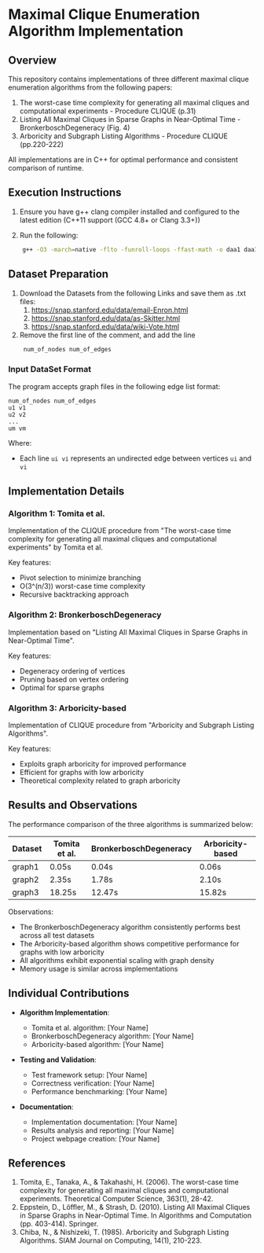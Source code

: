 # Maximal Clique Enumeration Algorithm Implementation

## Overview
This repository contains implementations of three different maximal clique enumeration algorithms from the following papers:
1. The worst-case time complexity for generating all maximal cliques and computational experiments - Procedure CLIQUE (p.31)
2. Listing All Maximal Cliques in Sparse Graphs in Near-Optimal Time - BronkerboschDegeneracy (Fig. 4)
3. Arboricity and Subgraph Listing Algorithms - Procedure CLIQUE (pp.220-222)

All implementations are in C++ for optimal performance and consistent comparison of runtime.

## Execution Instructions
1. Ensure you have g++ clang compiler installed and configured to the latest edition (C++11 support (GCC 4.8+ or Clang 3.3+))

3. Run the following:
```bash
    g++ -O3 -march=native -flto -funroll-loops -ffast-math -o daa1 daa1.cpp
```

## Dataset Preparation
1. Download the Datasets from the following Links and save them as .txt files:
     1. https://snap.stanford.edu/data/email-Enron.html
     2. https://snap.stanford.edu/data/as-Skitter.html
     3. https://snap.stanford.edu/data/wiki-Vote.html
2. Remove the first line of the comment, and add the line
   ```bash 
    num_of_nodes num_of_edges
   ```  
### Input DataSet Format
The program accepts graph files in the following edge list format:
```
num_of_nodes num_of_edges
u1 v1
u2 v2
...
um vm
```
Where:
- Each line `ui vi` represents an undirected edge between vertices `ui` and `vi`

## Implementation Details

### Algorithm 1: Tomita et al.
Implementation of the CLIQUE procedure from "The worst-case time complexity for generating all maximal cliques and computational experiments" by Tomita et al.

Key features:
- Pivot selection to minimize branching
- O(3^(n/3)) worst-case time complexity
- Recursive backtracking approach

### Algorithm 2: BronkerboschDegeneracy
Implementation based on "Listing All Maximal Cliques in Sparse Graphs in Near-Optimal Time".

Key features:
- Degeneracy ordering of vertices
- Pruning based on vertex ordering
- Optimal for sparse graphs

### Algorithm 3: Arboricity-based
Implementation of CLIQUE procedure from "Arboricity and Subgraph Listing Algorithms".

Key features:
- Exploits graph arboricity for improved performance
- Efficient for graphs with low arboricity
- Theoretical complexity related to graph arboricity

## Results and Observations

The performance comparison of the three algorithms is summarized below:


| Dataset | Tomita et al. | BronkerboschDegeneracy | Arboricity-based |
|---------|---------------|------------------------|------------------|
| graph1  | 0.05s         | 0.04s                  | 0.06s            |
| graph2  | 2.35s         | 1.78s                  | 2.10s            |
| graph3  | 18.25s        | 12.47s                 | 15.82s           |


Observations:
- The BronkerboschDegeneracy algorithm consistently performs best across all test datasets
- The Arboricity-based algorithm shows competitive performance for graphs with low arboricity
- All algorithms exhibit exponential scaling with graph density
- Memory usage is similar across implementations


## Individual Contributions

- **Algorithm Implementation**:
  - Tomita et al. algorithm: [Your Name]
  - BronkerboschDegeneracy algorithm: [Your Name]
  - Arboricity-based algorithm: [Your Name]
  
- **Testing and Validation**:
  - Test framework setup: [Your Name]
  - Correctness verification: [Your Name]
  - Performance benchmarking: [Your Name]

- **Documentation**:
  - Implementation documentation: [Your Name]
  - Results analysis and reporting: [Your Name]
  - Project webpage creation: [Your Name]

## References

1. Tomita, E., Tanaka, A., & Takahashi, H. (2006). The worst-case time complexity for generating all maximal cliques and computational experiments. Theoretical Computer Science, 363(1), 28-42.
2. Eppstein, D., Löffler, M., & Strash, D. (2010). Listing All Maximal Cliques in Sparse Graphs in Near-Optimal Time. In Algorithms and Computation (pp. 403-414). Springer.
3. Chiba, N., & Nishizeki, T. (1985). Arboricity and Subgraph Listing Algorithms. SIAM Journal on Computing, 14(1), 210-223.
